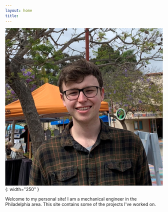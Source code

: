```yaml
---
layout: home
title: 
---
```

![image](/assets/david.jpg){: width="250" }

Welcome to my personal site! I am a mechanical engineer in the Philadelphia area. This site contains some of the projects I've worked on.